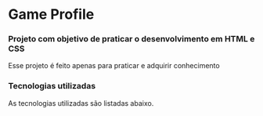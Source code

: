 # Game Profile

### Projeto com objetivo de praticar o desenvolvimento em HTML e CSS
Esse projeto é feito apenas para praticar e adquirir conhecimento

### Tecnologias utilizadas
As tecnologias utilizadas são listadas abaixo.

